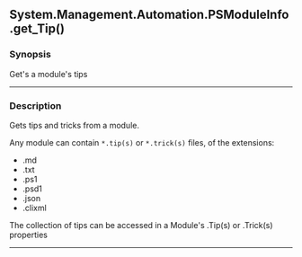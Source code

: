 System.Management.Automation.PSModuleInfo.get_Tip()
---------------------------------------------------

### Synopsis
Get's a module's tips

---

### Description

Gets tips and tricks from a module.

Any module can contain `*.tip(s)` or `*.trick(s)` files, of the extensions:

* .md
* .txt
* .ps1
* .psd1
* .json
* .clixml

The collection of tips can be accessed in a Module's .Tip(s) or .Trick(s) properties

---
